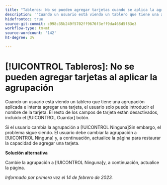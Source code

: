 ```yaml
---
title: "Tableros: No se pueden agregar tarjetas cuando se aplica la agrupación"
description: '"Cuando un usuario está viendo un tablero que tiene una agrupación aplicada e intenta agregar una tarjeta, el usuario solo puede introducir el nombre de la tarjeta. El resto de los campos de tarjeta están desactivados, incluido el botón Guardar".'
hidefromtoc: true
source-git-commit: c998c35b249f5702ff9676f3eff9da468d5f83e3
workflow-type: tm+mt
source-wordcount: '142'
ht-degree: 3%

---
```



# [!UICONTROL Tableros]: No se pueden agregar tarjetas al aplicar la agrupación

Cuando un usuario está viendo un tablero que tiene una agrupación aplicada e intenta agregar una tarjeta, el usuario solo puede introducir el nombre de la tarjeta. El resto de los campos de tarjeta están desactivados, incluido el [!UICONTROL Guardar] botón.

Si el usuario cambia la agrupación a [!UICONTROL Ninguna]Sin embargo, el problema sigue siendo. El usuario debe cambiar la agrupación a [!UICONTROL Ninguna] y, a continuación, actualice la página para restaurar la capacidad de agregar una tarjeta.

**Solución alternativa**

Cambie la agrupación a [!UICONTROL Ninguna]y, a continuación, actualice la página.

_Informado por primera vez el 14 de febrero de 2023._


